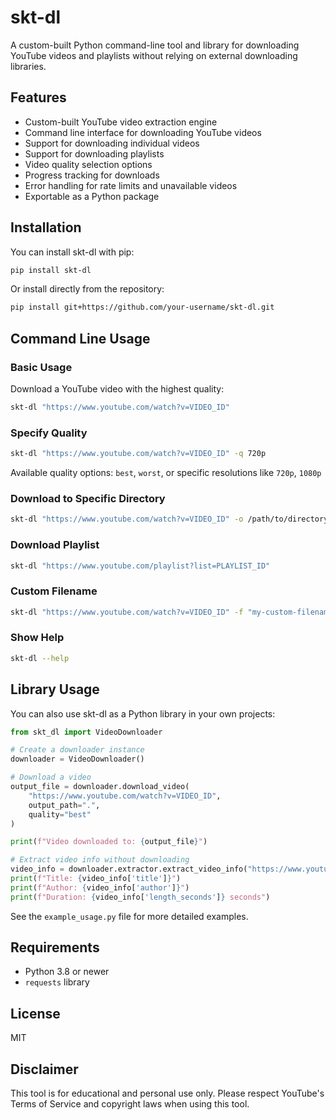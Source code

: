 # skt-dl

A custom-built Python command-line tool and library for downloading YouTube videos and playlists without relying on external downloading libraries.

## Features

- Custom-built YouTube video extraction engine
- Command line interface for downloading YouTube videos
- Support for downloading individual videos
- Support for downloading playlists
- Video quality selection options
- Progress tracking for downloads
- Error handling for rate limits and unavailable videos
- Exportable as a Python package

## Installation

You can install skt-dl with pip:

```bash
pip install skt-dl
```

Or install directly from the repository:

```bash
pip install git+https://github.com/your-username/skt-dl.git
```

## Command Line Usage

### Basic Usage

Download a YouTube video with the highest quality:

```bash
skt-dl "https://www.youtube.com/watch?v=VIDEO_ID"
```

### Specify Quality

```bash
skt-dl "https://www.youtube.com/watch?v=VIDEO_ID" -q 720p
```

Available quality options: `best`, `worst`, or specific resolutions like `720p`, `1080p`

### Download to Specific Directory

```bash
skt-dl "https://www.youtube.com/watch?v=VIDEO_ID" -o /path/to/directory
```

### Download Playlist

```bash
skt-dl "https://www.youtube.com/playlist?list=PLAYLIST_ID"
```

### Custom Filename

```bash
skt-dl "https://www.youtube.com/watch?v=VIDEO_ID" -f "my-custom-filename"
```

### Show Help

```bash
skt-dl --help
```

## Library Usage

You can also use skt-dl as a Python library in your own projects:

```python
from skt_dl import VideoDownloader

# Create a downloader instance
downloader = VideoDownloader()

# Download a video
output_file = downloader.download_video(
    "https://www.youtube.com/watch?v=VIDEO_ID",
    output_path=".",
    quality="best"
)

print(f"Video downloaded to: {output_file}")

# Extract video info without downloading
video_info = downloader.extractor.extract_video_info("https://www.youtube.com/watch?v=VIDEO_ID")
print(f"Title: {video_info['title']}")
print(f"Author: {video_info['author']}")
print(f"Duration: {video_info['length_seconds']} seconds")
```

See the `example_usage.py` file for more detailed examples.

## Requirements

- Python 3.8 or newer
- `requests` library

## License

MIT

## Disclaimer

This tool is for educational and personal use only. Please respect YouTube's Terms of Service and copyright laws when using this tool.
